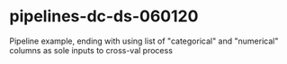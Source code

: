 # pipelines-dc-ds-060120
Pipeline example, ending with using list of "categorical" and "numerical" columns as sole inputs to cross-val process
